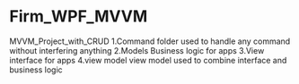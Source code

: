 # Firm_WPF_MVVM
MVVM_Project_with_CRUD
1.Command folder
  used to handle any command without interfering anything
2.Models
  Business logic for apps
3.View 
  interface for apps
4.view model
  view model used to combine interface and business logic
